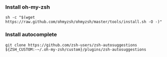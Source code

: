 ### Install oh-my-zsh

    sh -c "$(wget https://raw.github.com/ohmyzsh/ohmyzsh/master/tools/install.sh -O -)"


### Install autocomplete

    git clone https://github.com/zsh-users/zsh-autosuggestions ${ZSH_CUSTOM:-~/.oh-my-zsh/custom}/plugins/zsh-autosuggestions
